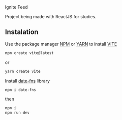 <p>Ignite Feed</p>

Project being made with ReactJS for studies.

## Instalation

Use the package manager [NPM](https://nodejs.org/pt-br/) or [YARN](https://classic.yarnpkg.com/lang/en/docs/install/#windows-stable) to install [VITE](https://vitejs.dev/)

```bash
npm create vite@latest
```

or

```bash
yarn create vite
```

Install [date-fns](https://date-fns.org/) library
```bash
npm i date-fns
```

then

```bash
npm i
npm run dev
```
